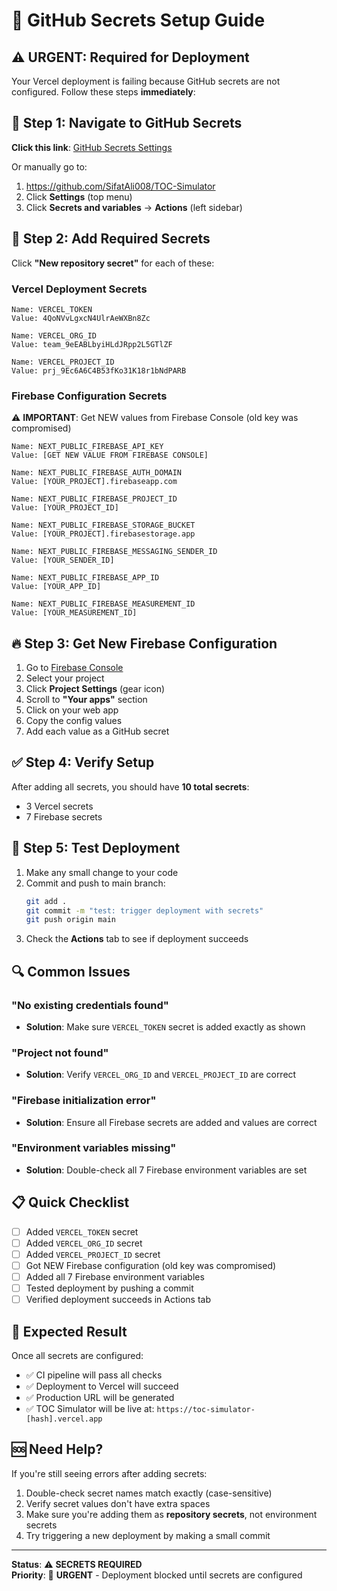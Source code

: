 # 🔐 GitHub Secrets Setup Guide

## ⚠️ URGENT: Required for Deployment

Your Vercel deployment is failing because GitHub secrets are not configured. Follow these steps **immediately**:

## 🚀 Step 1: Navigate to GitHub Secrets

**Click this link**: [GitHub Secrets Settings](https://github.com/SifatAli008/TOC-Simulator/settings/secrets/actions)

Or manually go to:
1. https://github.com/SifatAli008/TOC-Simulator
2. Click **Settings** (top menu)
3. Click **Secrets and variables** → **Actions** (left sidebar)

## 🔑 Step 2: Add Required Secrets

Click **"New repository secret"** for each of these:

### Vercel Deployment Secrets
```
Name: VERCEL_TOKEN
Value: 4QoNVvLgxcN4UlrAeWXBn8Zc

Name: VERCEL_ORG_ID  
Value: team_9eEABLbyiHLdJRpp2L5GTlZF

Name: VERCEL_PROJECT_ID
Value: prj_9Ec6A6C4B53fKo31K18r1bNdPARB
```

### Firebase Configuration Secrets
⚠️ **IMPORTANT**: Get NEW values from Firebase Console (old key was compromised)

```
Name: NEXT_PUBLIC_FIREBASE_API_KEY
Value: [GET NEW VALUE FROM FIREBASE CONSOLE]

Name: NEXT_PUBLIC_FIREBASE_AUTH_DOMAIN
Value: [YOUR_PROJECT].firebaseapp.com

Name: NEXT_PUBLIC_FIREBASE_PROJECT_ID
Value: [YOUR_PROJECT_ID]

Name: NEXT_PUBLIC_FIREBASE_STORAGE_BUCKET
Value: [YOUR_PROJECT].firebasestorage.app

Name: NEXT_PUBLIC_FIREBASE_MESSAGING_SENDER_ID
Value: [YOUR_SENDER_ID]

Name: NEXT_PUBLIC_FIREBASE_APP_ID
Value: [YOUR_APP_ID]

Name: NEXT_PUBLIC_FIREBASE_MEASUREMENT_ID
Value: [YOUR_MEASUREMENT_ID]
```

## 🔥 Step 3: Get New Firebase Configuration

1. Go to [Firebase Console](https://console.firebase.google.com/)
2. Select your project
3. Click **Project Settings** (gear icon)
4. Scroll to **"Your apps"** section
5. Click on your web app
6. Copy the config values
7. Add each value as a GitHub secret

## ✅ Step 4: Verify Setup

After adding all secrets, you should have **10 total secrets**:
- 3 Vercel secrets
- 7 Firebase secrets

## 🚀 Step 5: Test Deployment

1. Make any small change to your code
2. Commit and push to main branch:
   ```bash
   git add .
   git commit -m "test: trigger deployment with secrets"
   git push origin main
   ```
3. Check the **Actions** tab to see if deployment succeeds

## 🔍 Common Issues

### "No existing credentials found"
- **Solution**: Make sure `VERCEL_TOKEN` secret is added exactly as shown

### "Project not found" 
- **Solution**: Verify `VERCEL_ORG_ID` and `VERCEL_PROJECT_ID` are correct

### "Firebase initialization error"
- **Solution**: Ensure all Firebase secrets are added and values are correct

### "Environment variables missing"
- **Solution**: Double-check all 7 Firebase environment variables are set

## 📋 Quick Checklist

- [ ] Added `VERCEL_TOKEN` secret
- [ ] Added `VERCEL_ORG_ID` secret  
- [ ] Added `VERCEL_PROJECT_ID` secret
- [ ] Got NEW Firebase configuration (old key was compromised)
- [ ] Added all 7 Firebase environment variables
- [ ] Tested deployment by pushing a commit
- [ ] Verified deployment succeeds in Actions tab

## 🎯 Expected Result

Once all secrets are configured:
- ✅ CI pipeline will pass all checks
- ✅ Deployment to Vercel will succeed
- ✅ Production URL will be generated
- ✅ TOC Simulator will be live at: `https://toc-simulator-[hash].vercel.app`

## 🆘 Need Help?

If you're still seeing errors after adding secrets:
1. Double-check secret names match exactly (case-sensitive)
2. Verify secret values don't have extra spaces
3. Make sure you're adding them as **repository secrets**, not environment secrets
4. Try triggering a new deployment by making a small commit

---

**Status**: ⚠️ **SECRETS REQUIRED**  
**Priority**: 🚨 **URGENT** - Deployment blocked until secrets are configured
